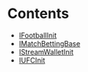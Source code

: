 

# Contents
- [IFootballInit](IFootballInit.sol/interface.IFootballInit.md)
- [IMatchBettingBase](IMatchBettingBase.sol/interface.IMatchBettingBase.md)
- [IStreamWalletInit](IStreamWalletInit.sol/interface.IStreamWalletInit.md)
- [IUFCInit](IUFCInit.sol/interface.IUFCInit.md)
